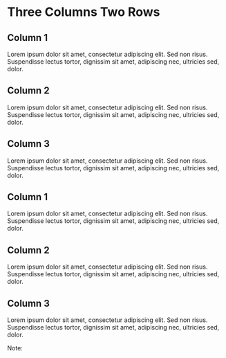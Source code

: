 # Three Columns Two Rows

<div class="container">
  <div class="column2">
    <h2>Column 1</h2>
    <p>
    Lorem ipsum dolor sit amet, consectetur adipiscing elit. Sed non risus. Suspendisse lectus tortor, dignissim sit amet, adipiscing nec, ultricies sed, dolor.
    <p>
  </div>

  <div class="column2">
    <h2>Column 2</h2>
    <p>
    Lorem ipsum dolor sit amet, consectetur adipiscing elit. Sed non risus. Suspendisse lectus tortor, dignissim sit amet, adipiscing nec, ultricies sed, dolor.
    <p>
  </div>
  
  <div class="column2">
    <h2>Column 3</h2>
    <p>
    Lorem ipsum dolor sit amet, consectetur adipiscing elit. Sed non risus. Suspendisse lectus tortor, dignissim sit amet, adipiscing nec, ultricies sed, dolor.
    <p>
  </div>
</div>

<div class="container">
  <div class="column2">
    <h2>Column 1</h2>
    <p>
    Lorem ipsum dolor sit amet, consectetur adipiscing elit. Sed non risus. Suspendisse lectus tortor, dignissim sit amet, adipiscing nec, ultricies sed, dolor.
    <p>
  </div>

  <div class="column2">
    <h2>Column 2</h2>
    <p>
    Lorem ipsum dolor sit amet, consectetur adipiscing elit. Sed non risus. Suspendisse lectus tortor, dignissim sit amet, adipiscing nec, ultricies sed, dolor.
    <p>
  </div>
  
  <div class="column2">
    <h2>Column 3</h2>
    <p>
    Lorem ipsum dolor sit amet, consectetur adipiscing elit. Sed non risus. Suspendisse lectus tortor, dignissim sit amet, adipiscing nec, ultricies sed, dolor.
    <p>
  </div>
</div>

<!-- Add some speaker notes -->
Note: